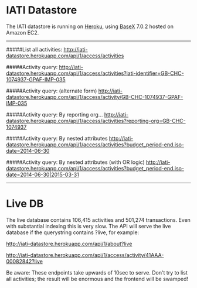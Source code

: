 IATI Datastore
==============

The IATI datastore is running on [Heroku](http://heroku.com), using [BaseX](http://basex.org) 7.0.2 hosted on Amazon EC2.

---
#####List all activities:
http://iati-datastore.herokuapp.com/api/1/access/activities

#####Activity query:
http://iati-datastore.herokuapp.com/api/1/access/activities?iati-identifier=GB-CHC-1074937-GPAF-IMP-035

#####Activity query: (alternate form)
http://iati-datastore.herokuapp.com/api/1/access/activity/GB-CHC-1074937-GPAF-IMP-035

#####Activity query: By reporting org...
http://iati-datastore.herokuapp.com/api/1/access/activities?reporting-org=GB-CHC-1074937

#####Activity query: By nested attributes
http://iati-datastore.herokuapp.com/api/1/access/activities?budget_period-end.iso-date=2014-06-30

#####Activity query: By nested attributes (with OR logic)
http://iati-datastore.herokuapp.com/api/1/access/activities?budget_period-end.iso-date=2014-06-30|2015-03-31

---

Live DB
=======
The live database contains 106,415 activities and 501,274 transactions. Even with substantial indexing this is very slow. The API will serve the live database if the querystring contains ?live, for example:

http://iati-datastore.herokuapp.com/api/1/about?live

http://iati-datastore.herokuapp.com/api/1/access/activity/41AAA-00082842?live

Be aware: These endpoints take upwards of 10sec to serve. Don't try to list all activities; the result will be enormous and the frontend will be swamped!
